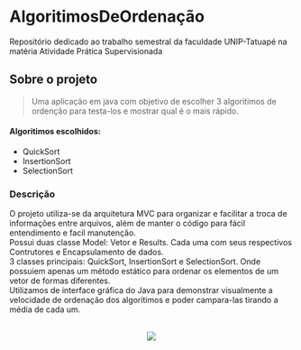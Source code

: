 # AlgoritimosDeOrdenação
Repositório dedicado ao trabalho semestral da faculdade UNIP-Tatuapé na matéria Atividade Prática Supervisionada

## Sobre o projeto
> Uma aplicação em java com objetivo de escolher 3 algoritimos de ordenção para testa-los e mostrar qual é o mais rápido.
#### Algoritimos escolhidos:
+ QuickSort
+ InsertionSort
+ SelectionSort

### Descrição
O projeto utiliza-se da arquitetura MVC para organizar e facilitar a troca de informações entre arquivos, além de manter o código para fácil entendimento e facil manutenção.<br>
Possui duas classe Model: Vetor e Results. Cada uma com seus respectivos Contrutores e Encapsulamento de dados.<br>
3 classes principais: QuickSort, InsertionSort e SelectionSort. Onde possuiem apenas um método estático para ordenar os elementos de um vetor de formas diferentes.<br>
Utilizamos de interface gráfica do Java para demonstrar visualmente a velocidade de ordenação dos algoritimos e poder campara-las tirando a média de cada um.
<br><br>
<p align="center">
  <img align="center" src="https://user-images.githubusercontent.com/78824150/139878391-73ffe935-67b4-4c1f-87ee-3282a1bc9190.png">

</p>
